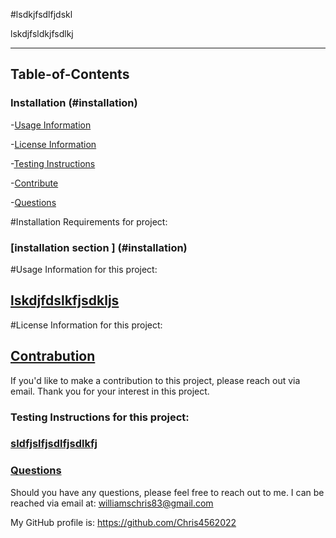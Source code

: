 

#lsdkjfsdlfjdskl

 
lskdjfsldkjfsdlkj

----------------------------------

## Table-of-Contents

### Installation (#installation)

-[Usage Information](#usage)

-[License Information](#license)

-[Testing Instructions](#testing)

-[Contribute](#contr)

-[Questions](#ques)


#Installation Requirements for project:

### [installation section ] (#installation)

#Usage Information for this project:

## [lskdjfdslkfjsdkljs](#usage)

#License Information for this project:

## [](#license)

## [Contrabution](#contr)

If you'd like to make a contribution to this project, please reach out via email.  Thank you for your interest in this project.

### Testing Instructions for this project:

### [sldfjslfjsdlfjsdlkfj](#testing)

### [Questions](#ques)

Should you have any questions, please feel free to reach out to me.  I can be reached via email at: williamschris83@gmail.com

My GitHub profile is: https://github.com/Chris4562022






